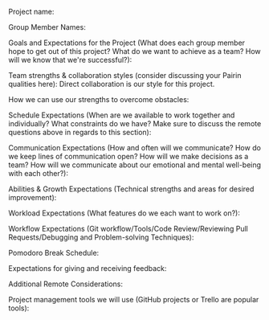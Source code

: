 Project name:

Group Member Names:

Goals and Expectations for the Project (What does each group member hope to get out of this project? What do we want to achieve as a team? How will we know that we're successful?):

Team strengths & collaboration styles (consider discussing your Pairin qualities here): Direct collaboration is our style for this project.

How we can use our strengths to overcome obstacles:


Schedule Expectations (When are we available to work together and individually? What constraints do we have? Make sure to discuss the remote questions above in regards to this section):

Communication Expectations (How and often will we communicate? How do we keep lines of communication open? How will we make decisions as a team? How will we communicate about our emotional and mental well-being with each other?):

Abilities & Growth Expectations (Technical strengths and areas for desired improvement):

Workload Expectations (What features do we each want to work on?):

Workflow Expectations (Git workflow/Tools/Code Review/Reviewing Pull Requests/Debugging and Problem-solving Techniques):

Pomodoro Break Schedule:

Expectations for giving and receiving feedback:

Additional Remote Considerations:

Project management tools we will use (GitHub projects or Trello are popular tools):

